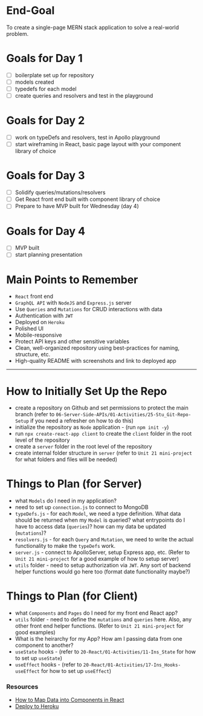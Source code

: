 # End-Goal

To create a single-page MERN stack application to solve a real-world problem.

# Goals for Day 1

- [ ] boilerplate set up for repository
- [ ] models created
- [ ] typedefs for each model
- [ ] create queries and resolvers and test in the playground

# Goals for Day 2

- [ ] work on typeDefs and resolvers, test in Apollo playground
- [ ] start wireframing in React, basic page layout with your component library of choice

# Goals for Day 3

- [ ] Solidify queries/mutations/resolvers
- [ ] Get React front end built with component library of choice
- [ ] Prepare to have MVP built for Wednesday (day 4)

# Goals for Day 4

- [ ] MVP built
- [ ] start planning presentation

# Main Points to Remember

- `React` front end
- `GraphQL API` with `NodeJS` and `Express.js` server
- Use `Queries` and `Mutations` for CRUD interactions with data
- Authentication with `JWT`
- Deployed on `Heroku`
- Polished UI
- Mobile-responsive
- Protect API keys and other sensitive variables
- Clean, well-organized repository using best-practices for naming, structure, etc.
- High-quality README with screenshots and link to deployed app

---

# How to Initially Set Up the Repo

- create a repository on Github and set permissions to protect the main branch (refer to `06-Server-Side-APIs/01-Activities/25-Stu_Git-Repo-Setup` if you need a refresher on how to do this)
- initialize the repository as `Node` application - (run `npm init -y`)
- run `npx create-react-app client` to create the `client` folder in the root level of the repository
- create a `server` folder in the root level of the repository
- create internal folder structure in `server` (refer to `Unit 21 mini-project` for what folders and files will be needed)

# Things to Plan (for Server)

- what `Models` do I need in my application?
- need to set up `connection.js` to connect to MongoDB
- `typeDefs.js` - for each `Model`, we need a type definition. What data should be returned when my `Model` is queried? what entrypoints do I have to access data (`queries`)? how can my data be updated (`mutations`)?
- `resolvers.js` - for each `Query` and `Mutation`, we need to write the actual functionality to make the `typeDefs` work.
- `server.js` - connect to ApolloServer, setup Express app, etc. (Refer to `Unit 21 mini-project` for a good example of how to setup server)
- `utils` folder - need to setup authorization via `JWT`. Any sort of backend helper functions would go here too (format date functionality maybe?)

# Things to Plan (for Client)

- what `Components` and `Pages` do I need for my front end React app?
- `utils` folder - need to define the `mutations` and `queries` here. Also, any other front end helper functions. (Refer to `Unit 21 mini-project` for good examples)
- What is the heirarchy for my App? How am I passing data from one component to another?
- `useState` hooks - (refer to `20-React/01-Activities/11-Ins_State` for how to set up `useState`)
- `useEffect` hooks - (refer to `20-React/01-Activities/17-Ins_Hooks-useEffect` for how to set up `useEffect`)

### Resources

- [How to Map Data into Components in React](https://www.geeksforgeeks.org/how-to-map-data-into-components-using-reactjs/)
- [Deploy to Heroku](https://coding-boot-camp.github.io/full-stack/mongodb/deploy-with-heroku-and-mongodb-atlas)
